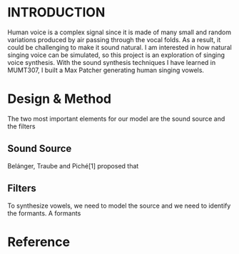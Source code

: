 # INTRODUCTION

Human voice is a complex signal since it is made of many small and random variations produced by air passing through the vocal folds. As a result, it could be challenging to make it sound natural. I am interested in how natural singing voice can be simulated, so this project is an exploration of singing voice synthesis. With the sound synthesis techniques I have learned in MUMT307, I built a Max Patcher generating human singing vowels.

# Design & Method

The two most important elements for our model are the sound source and the filters
## Sound Source
Belánger, Traube and Piché[1] proposed that
## Filters
To synthesize vowels, we need to model the source and 
we need to identify the formants. A formants

# Reference
